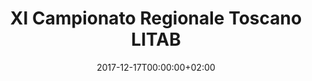 ---
date: '2017-12-17T00:00:00+02:00'
title: XI Campionato Regionale Toscano LITAB
where: Sotterranei Baluardo San Paolino, Lucca
results:
  - title: Gara a squadre
    rankings:
      - name: Compagnia Balestrieri Città di Volterra
        score: 318
      - name: Contrade San Paolino
        score: 288
        image: /assets/images/competitions/20171217-sanpaolino.jpg
      - name: Compagnia Balestrieri Pisa
        score: 233
  - title: Gara individuale
    rankings:
     - Baroncini Elena (Volterra)
     - Fabbri Fabrizio (Volterra)
     - Valerio Badalassi (Pisa)
     - Roberto Sobrini (Volterra)
---